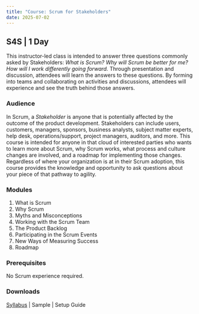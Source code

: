 ```yaml
---
title: "Course: Scrum for Stakeholders"
date: 2025-07-02
---
```


## S4S | 1 Day
This instructor-led class is intended to answer three questions commonly asked by Stakeholders: *What is Scrum?* *Why will Scrum be better for me?* *How will I work differently going forward.* Through presentation and discussion, attendees will learn the answers to these questions. By forming into teams and collaborating on activities and discussions, attendees will experience and see the truth behind those answers.

### Audience
In Scrum, a *Stakeholder* is anyone that is potentially affected by the outcome of the product development. Stakeholders can include users, customers, managers, sponsors, business analysts, subject matter experts, help desk, operations/support, project managers, auditors, and more. This course is intended for anyone in that cloud of interested parties who wants to learn more about Scrum, why Scrum works, what process and culture changes are involved, and a roadmap for implementing those changes. Regardless of where your organization is at in their Scrum adoption, this course provides the knowledge and opportunity to ask questions about your piece of that pathway to agility.

### Modules
1. What is Scrum
2. Why Scrum
3. Myths and Misconceptions
4. Working with the Scrum Team
5. The Product Backlog
6. Participating in the Scrum Events
7. New Ways of Measuring Success
8. Roadmap

### Prerequisites
No Scrum experience required.

### Downloads

<a href="/downloads/syllabi/s4s.pdf" target="_blank">Syllabus</a> | Sample | Setup Guide